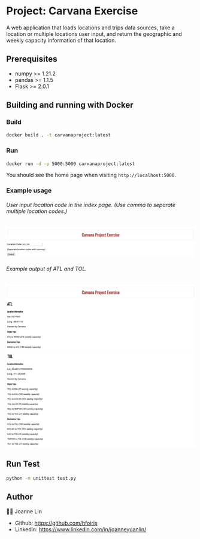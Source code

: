 # Project: Carvana Exercise

A web application that loads locations and trips data sources, 
take a location or multiple locations user input, 
and return the geographic and weekly capacity information of that location. 

## Prerequisites
- numpy >= 1.21.2
- pandas >= 1.1.5
- Flask >= 2.0.1

## Building and running with Docker

### Build
```bash
docker build . -t carvanaproject:latest
```

### Run
```bash
docker run -d -p 5000:5000 carvanaproject:latest
```

You should see the home page when visiting ```http://localhost:5000```.

### Example usage
###### User input location code in the index page. (Use comma to separate multiple location codes.) ######

![Example-usage-input](./Image/example-input.png)

###### Example output of ATL and TOL. ######

![Example-usage-input](./Image/example-output.png)
![Example-usage-input](./Image/example-output-part2.png)

## Run Test ## 
```bash
python -m unittest test.py
```

## Author
👩‍💻 Joanne Lin
- Github: https://github.com/hfoiris
- Linkedin: https://www.linkedin.com/in/joanneyuanlin/
